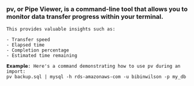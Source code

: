 ### pv, or Pipe Viewer, is a command-line tool that allows you to monitor data transfer progress within your terminal.

```
This provides valuable insights such as:

- Transfer speed
- Elapsed time
- Completion percentage
- Estimated time remaining

𝗘𝘅𝗮𝗺𝗽𝗹𝗲: Here's a command demonstrating how to use pv during an import:
pv backup.sql | mysql -h rds-amazonaws-com -u bibinwilson -p my_db
```

